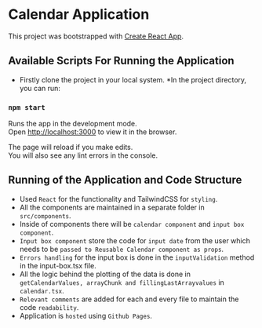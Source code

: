 # Calendar Application

This project was bootstrapped with [Create React App](https://github.com/facebook/create-react-app).

## Available Scripts For Running the Application

* Firstly clone the project in your local system.
*In the project directory, you can run:

### `npm start`

Runs the app in the development mode.\
Open [http://localhost:3000](http://localhost:3000) to view it in the browser.

The page will reload if you make edits.\
You will also see any lint errors in the console.
## Running of the Application and Code Structure

* Used `React` for the functionality and TailwindCSS for `styling`. 
* All the components are maintained in a separate folder in `src/components`. 
* Inside of components there will be `calendar component` and `input box component`. 
* `Input box component` store the code for `input date` from the user which needs to be `passed to Reusable Calendar component as props`. 
* `Errors handling` for the input box is done in the `inputValidation` method in the input-box.tsx file. 
* All the logic behind the plotting of the data is done in `getCalendarValues, arrayChunk and fillingLastArrayvalues` in `calendar.tsx`. 
* `Relevant comments` are added for each and every file to maintain the code `readability`. 
* Application is `hosted` using `Github Pages`. 